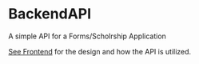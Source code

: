# BackendAPI
A simple API for a Forms/Scholrship Application

[See Frontend]( https://github.com/PanayiotisCS/WebApp ) for the design and how the API is utilized.
